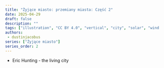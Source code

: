 ```yaml
---
title: "Żyjące miasto: przemiany miasta: Część 2"
date: 2025-04-29
draft: false
description: ""
tags: ["illustration", "CC BY 4.0", "vertical", "city", "solar", "wind turbines", "people", "transport"]
authors:
 - dustinjacobus
series: ["Żyjące miasto"]
series_order: 2
---
```


- Eric Hunting - the living city
